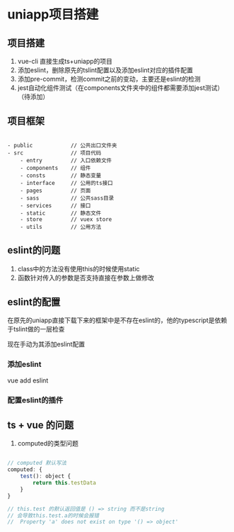 # uniapp项目搭建

## 项目搭建

1. vue-cli 直接生成ts+uniapp的项目
2. 添加eslint，删除原先的tslint配置以及添加eslint对应的插件配置
3. 添加pre-commit，检测commit之前的变动，主要还是eslint的检测
4. jest自动化组件测试（在components文件夹中的组件都需要添加jest测试）（待添加）

## 项目框架

```

- public            // 公共出口文件夹
- src               // 项目代码
    - entry         // 入口依赖文件
    - components    // 组件
    - consts        // 静态变量
    - interface     // 公用的ts接口
    - pages         // 页面
    - sass          // 公共sass目录
    - services      // 接口
    - static        // 静态文件
    - store         // vuex store
    - utils         // 公用方法

```

## eslint的问题

1. class中的方法没有使用this的时候使用static
2. 函数针对传入的参数是否支持直接在参数上做修改

## eslint的配置

在原先的uniapp直接下载下来的框架中是不存在eslint的，他的typescript是依赖于tslint做的一层检查

现在手动为其添加eslint配置

### 添加eslint

vue add eslint

### 配置eslint的插件



## ts + vue 的问题

1. computed的类型问题

``` javascript

// computed 默认写法
computed: {
    test(): object {
        return this.testData
    }
}

// this.test 的默认返回值是 () => string 而不是string
// 会导致this.test.a的时候会报错
//  Property 'a' does not exist on type '() => object'

```
